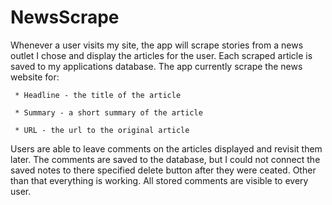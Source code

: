 # NewsScrape

Whenever a user visits my site, the app will scrape stories from a news outlet I chose and display the articles for the user. Each scraped article is saved to my applications database. The app currently scrape the news website for:

     * Headline - the title of the article

     * Summary - a short summary of the article

     * URL - the url to the original article

Users are able to leave comments on the articles displayed and revisit them later. The comments are saved to the database, but I could not connect the saved notes to there specified delete button after they were ceated. Other than that everything is working. All stored comments are visible to every user.
